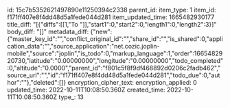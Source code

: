 id: 15c7b5352621497890e11250394c2338
parent_id: 
item_type: 1
item_id: f171ff407e8f4dd48d5a1fede044d281
item_updated_time: 1665482930177
title_diff: "[{\"diffs\":[[1,\"To \"]],\"start1\":0,\"start2\":0,\"length1\":0,\"length2\":3}]"
body_diff: "[]"
metadata_diff: {"new":{"master_key_id":"","conflict_original_id":"","share_id":"","is_shared":0,"application_data":"","source_application":"net.cozic.joplin-mobile","source":"joplin","is_todo":0,"markup_language":1,"order":1665482920730,"latitude":"0.00000000","longitude":"0.00000000","todo_completed":0,"altitude":"0.0000","parent_id":"f801c5f8f9df468892d0206c2fadb462","source_url":"","id":"f171ff407e8f4dd48d5a1fede044d281","todo_due":0,"author":""},"deleted":[]}
encryption_cipher_text: 
encryption_applied: 0
updated_time: 2022-10-11T10:08:50.360Z
created_time: 2022-10-11T10:08:50.360Z
type_: 13